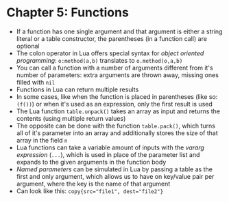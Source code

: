 Chapter 5: Functions
====================

- If a function has one single argument and that argument is either a string
  literal or a table constructor, the parentheses (in a function call) are
  optional
- The colon operator in Lua offers special syntax for *object oriented
  programming*: `o:method(a,b)` translates to `o.method(o,a,b)`
- You can call a function with a number of arguments different from it's
  number of parameters: extra arguments are thrown away, missing ones filled
  with `nil`
- Functions in Lua can return multiple results
- In some cases, like when the function is placed in parentheses (like so:
  `(f())`) or when it's used as an expression, only the first result is used
- The Lua function `table.unpack()` takes an array as input and returns the
  contents (using multiple return values)
- The opposite can be done with the function `table.pack()`, which turns all
  of it's parameter into an array and additionally stores the size of that 
  array in the field `n`
- Lua functions can take a variable amount of inputs with the *vararg
  expression* (`...`), which is used in place of the parameter list and expands
  to the given arguments in the function body
- *Named parameters* can be simulated in Lua by passing a table as the first and
  only argument, which allows us to have on key/value pair per argument, where
  the key is the name of that argument
- Can look like this: `copy{src="file1", dest="file2"}`
